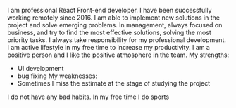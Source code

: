 I am professional React Front-end developer. I have been successfully working remotely since 2016. I am able to implement new solutions in the project and solve emerging problems. In management, always focused on business, and try to find the most effective solutions, solving the most priority tasks. I always take responsibility for my professional development.
I am active lifestyle in my free time to increase my productivity. I am a positive person and I like the positive atmosphere in the team.
My strengths:
- UI development
- bug fixing
My weaknesses:
- Sometimes I miss the estimate at the stage of studying the project

I do not have any bad habits. In my free time I do sports

